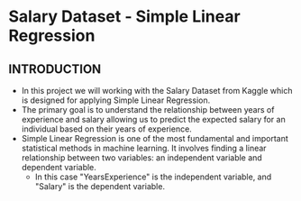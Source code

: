 # Salary Dataset - Simple Linear Regression
## INTRODUCTION
- In this project we will working with the Salary Dataset from Kaggle which is designed for applying Simple Linear Regression. 
- The primary goal is to understand the relationship between years of experience and salary allowing us to predict the expected salary for an individual based on their years of experience.
- Simple Linear Regression is one of the most fundamental and important statistical methods in machine learning. It involves finding a linear relationship between two variables: an independent variable and dependent variable.
  - In this case "YearsExperience" is the independent variable, and "Salary" is the dependent variable.
